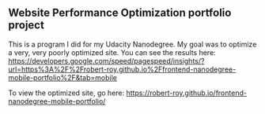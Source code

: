 ## Website Performance Optimization portfolio project

This is a program I did for my Udacity Nanodegree. My goal was to optimize a very, very poorly optimized site. You can see the results here:
https://developers.google.com/speed/pagespeed/insights/?url=https%3A%2F%2Frobert-roy.github.io%2Ffrontend-nanodegree-mobile-portfolio%2F&tab=mobile

To view the optimized site, go here:
https://robert-roy.github.io/frontend-nanodegree-mobile-portfolio/